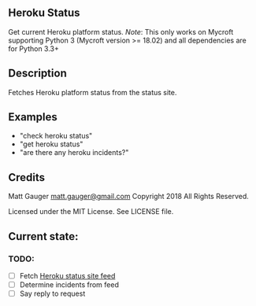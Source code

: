 ## Heroku Status
Get current Heroku platform status. *Note*: This only works on Mycroft supporting Python 3 (Mycroft version >= 18.02) and all dependencies are for Python 3.3+

## Description
Fetches Heroku platform status from the status site. 

## Examples

* "check heroku status"
* "get heroku status"
* "are there any heroku incidents?"

## Credits

Matt Gauger matt.gauger@gmail.com
Copyright 2018 All Rights Reserved.

Licensed under the MIT License. See LICENSE file.

## Current state:

### TODO:

- [ ] Fetch [Heroku status site feed](https://status.heroku.com/feed)
- [ ] Determine incidents from feed
- [ ] Say reply to request
